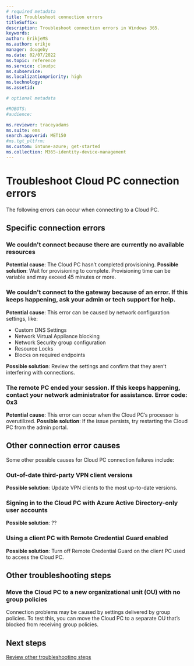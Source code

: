 ```yaml
---
# required metadata
title: Troubleshoot connection errors
titleSuffix:
description: Troubleshoot connection errors in Windows 365.
keywords:
author: ErikjeMS  
ms.author: erikje
manager: dougeby
ms.date: 02/07/2022
ms.topic: reference
ms.service: cloudpc
ms.subservice:
ms.localizationpriority: high
ms.technology:
ms.assetid: 

# optional metadata

#ROBOTS:
#audience:

ms.reviewer: traceyadams
ms.suite: ems
search.appverid: MET150
#ms.tgt_pltfrm:
ms.custom: intune-azure; get-started
ms.collection: M365-identity-device-management
---
```


# Troubleshoot Cloud PC connection errors

The following errors can occur when connecting to a Cloud PC.

## Specific connection errors

### We couldn't connect because there are currently no available resources

**Potential cause**: The Cloud PC hasn’t completed provisioning.
**Possible solution**: Wait for provisioning to complete. Provisioning time can be variable and may exceed 45 minutes or more.

### We couldn't connect to the gateway because of an error. If this keeps happening, ask your admin or tech support for help.

**Potential cause**: This error can be caused by network configuration settings, like:

- Custom DNS Settings
- Network Virtual Appliance blocking
- Network Security group configuration 
- Resource Locks
- Blocks on required endpoints

**Possible solution**: Review the settings and confirm that they aren’t interfering with connections.

### The remote PC ended your session. If this keeps happening, contact your network administrator for assistance. Error code: 0x3

**Potential cause**: This error can occur when the Cloud PC’s processor is overutilized.
**Possible solution**: If the issue persists, try restarting the Cloud PC from the admin portal.

## Other connection error causes

Some other possible causes for Cloud PC connection failures include:

### Out-of-date third-party VPN client versions

**Possible solution**: Update VPN clients to the most up-to-date versions.

### Signing in to the Cloud PC with Azure Active Directory-only user accounts

**Possible solution**: ??

### Using a client PC with Remote Credential Guard enabled

**Possible solution**: Turn off Remote Credential Guard on the client PC used to access the Cloud PC.

## Other troubleshooting steps

### Move the Cloud PC to a new organizational unit (OU) with no group policies

Connection problems may be caused by settings delivered by group policies. To test this, you can move the Cloud PC to a separate OU that’s blocked from receiving group policies.

## Next steps

[Review other troubleshooting steps](troubleshooting.md)
